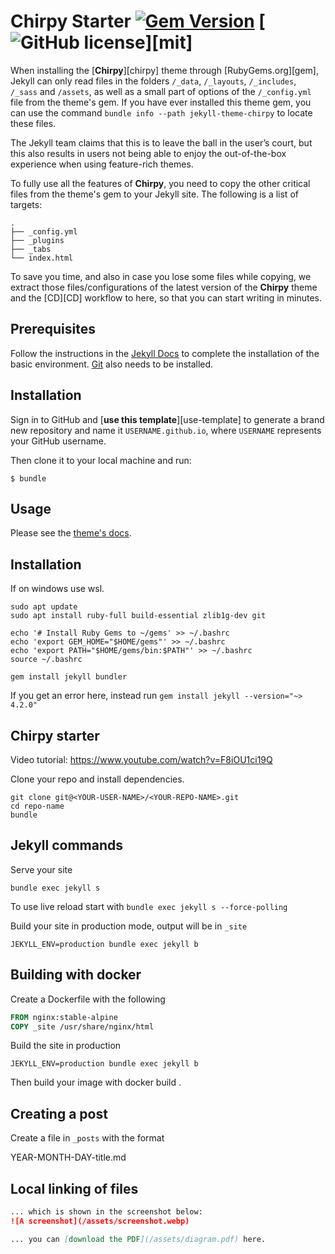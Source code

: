 # Chirpy Starter [![Gem Version](https://img.shields.io/gem/v/jekyll-theme-chirpy)](https://rubygems.org/gems/jekyll-theme-chirpy) [![GitHub license](https://img.shields.io/github/license/cotes2020/chirpy-starter.svg?color=blue)][mit]

When installing the [**Chirpy**][chirpy] theme through [RubyGems.org][gem], Jekyll can only read files in the folders `/_data`, `/_layouts`, `/_includes`, `/_sass` and `/assets`, as well as a small part of options of the `/_config.yml` file from the theme's gem. If you have ever installed this theme gem, you can use the command `bundle info --path jekyll-theme-chirpy` to locate these files.

The Jekyll team claims that this is to leave the ball in the user’s court, but this also results in users not being able to enjoy the out-of-the-box experience when using feature-rich themes.

To fully use all the features of **Chirpy**, you need to copy the other critical files from the theme's gem to your Jekyll site. The following is a list of targets:

```shell
.
├── _config.yml
├── _plugins
├── _tabs
└── index.html
```

To save you time, and also in case you lose some files while copying, we extract those files/configurations of the latest version of the **Chirpy** theme and the [CD][CD] workflow to here, so that you can start writing in minutes.

## Prerequisites

Follow the instructions in the [Jekyll Docs](https://jekyllrb.com/docs/installation/) to complete the installation of the basic environment. [Git](https://git-scm.com/) also needs to be installed.

## Installation

Sign in to GitHub and [**use this template**][use-template] to generate a brand new repository and name it `USERNAME.github.io`, where `USERNAME` represents your GitHub username.

Then clone it to your local machine and run:

```
$ bundle
```

## Usage

Please see the [theme's docs](https://github.com/cotes2020/jekyll-theme-chirpy#documentation).


## Installation

If on windows use wsl.

```
sudo apt update
sudo apt install ruby-full build-essential zlib1g-dev git
```

```
echo '# Install Ruby Gems to ~/gems' >> ~/.bashrc
echo 'export GEM_HOME="$HOME/gems"' >> ~/.bashrc
echo 'export PATH="$HOME/gems/bin:$PATH"' >> ~/.bashrc
source ~/.bashrc
```

```
gem install jekyll bundler
```
If you get an error here, instead run `gem install jekyll --version="~> 4.2.0"`

## Chirpy starter
Video tutorial: https://www.youtube.com/watch?v=F8iOU1ci19Q


Clone your repo and install dependencies.

```
git clone git@<YOUR-USER-NAME>/<YOUR-REPO-NAME>.git
cd repo-name
bundle 
```


## Jekyll commands
Serve your site

```
bundle exec jekyll s
```

To use live reload start with `bundle exec jekyll s --force-polling`

Build your site in production mode, output will be in `_site`

```
JEKYLL_ENV=production bundle exec jekyll b
```

## Building with docker

Create a Dockerfile with the following

```Dockerfile
FROM nginx:stable-alpine
COPY _site /usr/share/nginx/html
```
Build the site in production

```
JEKYLL_ENV=production bundle exec jekyll b
```
Then build your image with docker build .


## Creating a post

Create a file in `_posts` with the format

YEAR-MONTH-DAY-title.md

## Local linking of files 

```Markdown
... which is shown in the screenshot below:
![A screenshot](/assets/screenshot.webp)
```

```Markdown
... you can [download the PDF](/assets/diagram.pdf) here.
```
